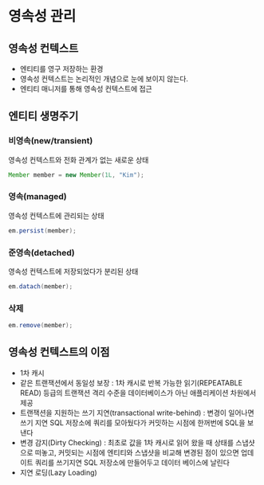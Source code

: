 # 영속성 관리
## 영속성 컨텍스트
- 엔티티를 영구 저장하는 환경
- 영속성 컨텍스트는 논리적인 개념으로 눈에 보이지 않는다.
- 엔티티 매니저를 통해 영속성 컨텍스트에 접근

## 엔티티 생명주기
### 비영속(new/transient)
영속성 컨텍스트와 전화 관계가 없는 새로운 상태
```java
Member member = new Member(1L, "Kim");
```
### 영속(managed)
영속성 컨텍스트에 관리되는 상태
```java
em.persist(member);
```
### 준영속(detached)
영속성 컨텍스트에 저장되었다가 분리된 상태
```java
em.datach(member);
```
### 삭제
```java
em.remove(member);
```

## 영속성 컨텍스트의 이점
- 1차 캐시
- 같은 트랜잭션에서 동일성 보장 : 1차 캐시로 반복 가능한 읽기(REPEATABLE READ) 등급의 트랜잭션 격리 수준을 데이터베이스가 아닌 애플리케이션 차원에서 제공
- 트랜잭션을 지원하는 쓰기 지연(transactional write-behind) : 변경이 일어나면 쓰기 지연 SQL 저장소에 쿼리를 모아뒀다가 커밋하는 시점에 한꺼번에 SQL을 보낸다
- 변경 감지(Dirty Checking) : 최초로 값을 1차 캐시로 읽어 왔을 때 상태를 스냅샷으로 떠놓고, 커밋되는 시점에 엔티티와 스냅샷을 비교해 변경된 점이 있으면 업데이트 쿼리를 쓰기지연 SQL 저장소에 만들어두고 데이터 베이스에 날린다
- 지연 로딩(Lazy Loading)

